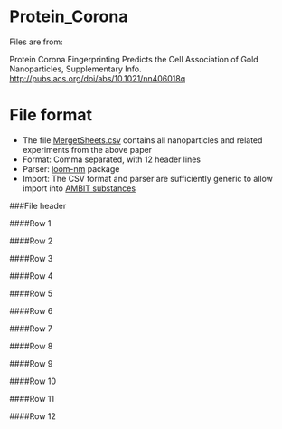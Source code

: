 Protein_Corona
==============
Files are from:

Protein Corona Fingerprinting Predicts the Cell Association of Gold Nanoparticles, Supplementary Info. 
http://pubs.acs.org/doi/abs/10.1021/nn406018q


File format 
==============

* The file [MergetSheets.csv](https://github.com/ideaconsult/Protein_Corona/blob/master/MergedSheets.csv) contains all nanoparticles and related experiments from the above paper
* Format: Comma separated, with 12 header lines
* Parser: [loom-nm](https://github.com/vedina/loom/tree/master/loom-nm) package
* Import: The CSV format and parser are sufficiently generic to allow import into [AMBIT substances](http://apps.ideaconsult.net:8080/enanomapper/ui/uploadsubstance)

###File header

####Row 1

####Row 2

####Row 3

####Row 4

####Row 5

####Row 6

####Row 7

####Row 8

####Row 9

####Row 10

####Row 11

####Row 12

